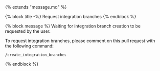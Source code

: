 {% extends "message.md" %}

{% block title -%}
Request integration branches
{% endblock %}

{% block message %}
Waiting for integration branch creation to be requested by the user.

To request integration branches, please comment on this pull request with the following command:

```
/create_integration_branches
```
{% endblock %}

